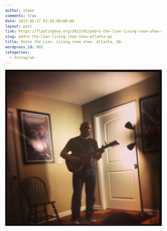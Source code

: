 ```yaml
---
author: shawn
comments: true
date: 2013-05-17 03:16:06+00:00
layout: post
link: https://floatingboy.org/2013/05/pedro-the-lion-living-room-show-atlanta-ga/
slug: pedro-the-lion-living-room-show-atlanta-ga
title: Pedro the Lion. Living room show. Atlanta, GA.
wordpress_id: 885
categories:
  - Instagram
---
```


[![Pedro the Lion. Living room show. Atlanta, GA.](/assets/media/2013/05/ee1311febe9611e2852322000a9e288c_7.jpg)](/assets/media/2013/05/ee1311febe9611e2852322000a9e288c_7.jpg)
